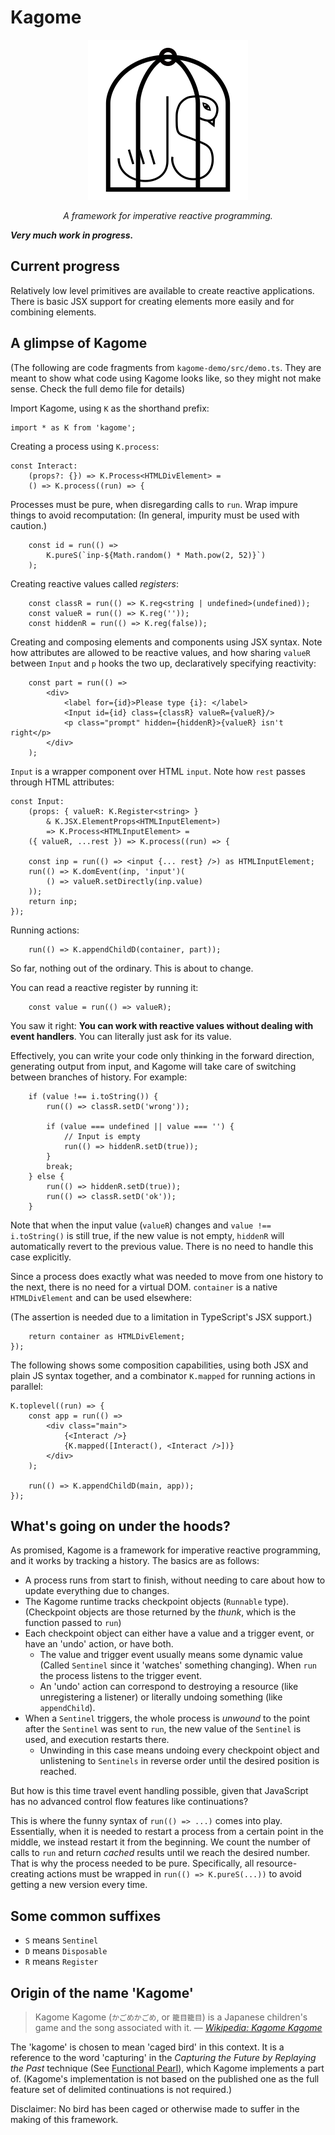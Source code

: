 # Kagome

<div align="center">
    <p><img src="images/icon.svg" alt="Kagome icon">
    <p><em>A framework for imperative reactive programming.</em>
</div>

***Very much work in
progress.***

## Current progress

Relatively low level primitives are available to create reactive applications.
There is basic JSX support for creating elements more easily and for combining
elements.

## A glimpse of Kagome

(The following are code fragments from `kagome-demo/src/demo.ts`. They are meant
to show what code using Kagome looks like, so they might not make sense. Check
the full demo file for details)

Import Kagome, using `K` as the shorthand prefix:

```tsx
import * as K from 'kagome';
```

Creating a process using `K.process`:

```tsx
const Interact:
    (props?: {}) => K.Process<HTMLDivElement> =
    () => K.process((run) => {
```

Processes must be pure, when disregarding calls to `run`. Wrap impure things to
avoid recomputation: (In general, impurity must be used with caution.)

```tsx
    const id = run(() =>
        K.pureS(`inp-${Math.random() * Math.pow(2, 52)}`)
    );
```

Creating reactive values called *registers*:

```tsx
    const classR = run(() => K.reg<string | undefined>(undefined));
    const valueR = run(() => K.reg(''));
    const hiddenR = run(() => K.reg(false));
```

Creating and composing elements and components using JSX syntax. Note how
attributes are allowed to be reactive values, and how sharing `valueR` between
`Input` and `p` hooks the two up, declaratively specifying reactivity:

```tsx
    const part = run(() =>
        <div>
            <label for={id}>Please type {i}: </label>
            <Input id={id} class={classR} valueR={valueR}/>
            <p class="prompt" hidden={hiddenR}>{valueR} isn't right</p>
        </div>
    );
```

`Input` is a wrapper component over HTML `input`. Note how `rest` passes through
HTML attributes:

```tsx
const Input:
    (props: { valueR: K.Register<string> }
        & K.JSX.ElementProps<HTMLInputElement>)
        => K.Process<HTMLInputElement> =
    ({ valueR, ...rest }) => K.process((run) => {

    const inp = run(() => <input {... rest} />) as HTMLInputElement;
    run(() => K.domEvent(inp, 'input')(
        () => valueR.setDirectly(inp.value)
    ));
    return inp;
});
```

Running actions:

```tsx
    run(() => K.appendChildD(container, part));
```

So far, nothing out of the ordinary. This is about to change.

You can read a reactive register by running it:

```tsx
    const value = run(() => valueR);
```

You saw it right: **You can work with reactive values without dealing with event
handlers**. You can literally just ask for its value.

Effectively, you can write your code only thinking in the
forward direction, generating output from input, and Kagome will take care of
switching between branches of history. For example:

```tsx
    if (value !== i.toString()) {
        run(() => classR.setD('wrong'));

        if (value === undefined || value === '') {
            // Input is empty
            run(() => hiddenR.setD(true));
        }
        break;
    } else {
        run(() => hiddenR.setD(true));
        run(() => classR.setD('ok'));
    }
```

Note that when the input value (`valueR`) changes and `value !== i.toString()`
is still true, if the new value is not empty, `hiddenR` will automatically
revert to the previous value. There is no need to handle this case explicitly.

Since a process does exactly what was needed to move from one history to the
next, there is no need for a virtual DOM. `container` is a native
`HTMLDivElement` and can be used elsewhere:

(The assertion is needed due to a limitation in TypeScript's JSX support.)

```tsx
    return container as HTMLDivElement;
});
```

The following shows some composition capabilities, using both JSX and plain JS
syntax together, and a combinator `K.mapped` for running actions in parallel:

```tsx
K.toplevel((run) => {
    const app = run(() =>
        <div class="main">
            {<Interact />}
            {K.mapped([Interact(), <Interact />])}
        </div>
    );

    run(() => K.appendChildD(main, app));
});
```

## What's going on under the hoods?

As promised, Kagome is a framework for imperative reactive programming, and it
works by tracking a history. The basics are as follows:

- A process runs from start to finish, without needing to care about how to
  update everything due to changes.
- The Kagome runtime tracks checkpoint objects (`Runnable` type). (Checkpoint
  objects are those returned by the *thunk*, which is the function passed to
  `run`)
- Each checkpoint object can either have a value and a trigger event, or have an
  'undo' action, or have both.
    - The value and trigger event usually means some dynamic value (Called
      `Sentinel` since it 'watches' something changing). When `run` the process
      listens to the trigger event.
    - An 'undo' action can correspond to destroying a resource (like
      unregistering a listener) or literally undoing something (like
      `appendChild`).
- When a `Sentinel` triggers, the whole process is *unwound* to the point after
  the `Sentinel` was sent to `run`, the new value of the `Sentinel` is used, and
  execution restarts there.
    - Unwinding in this case means undoing every checkpoint object and
      unlistening to `Sentinels` in reverse order until the desired position is
      reached.

But how is this time travel event handling possible, given that JavaScript has
no advanced control flow features like continuations?

This is where the funny syntax of `run(() => ...)` comes into play. Essentially,
when it is needed to restart a process from a certain point in the middle, we
instead restart it from the beginning. We count the number of calls to `run` and
return *cached* results until we reach the desired number. That is why the
process needed to be pure. Specifically, all resource-creating actions must be
wrapped in `run(() => K.pureS(...))` to avoid getting a new version every time.

## Some common suffixes

- `S` means `Sentinel`
- `D` means `Disposable`
- `R` means `Register`

## Origin of the name 'Kagome'

> Kagome Kagome (`かごめかごめ`, or `籠目籠目`) is a Japanese children's game
> and the song associated with it. &mdash; [*Wikipedia: Kagome
> Kagome*][wp-kagome]

[wp-kagome]: https://en.wikipedia.org/wiki/Kagome_Kagome

The 'kagome' is chosen to mean 'caged bird' in this context. It is a reference
to the word 'capturing' in the *Capturing the Future by Replaying the Past*
technique (See [Functional Pearl][capture]), which Kagome implements a part of.
(Kagome's implementation is not based on the published one as the full feature
set of delimited continuations is not required.)

[capture]: https://arxiv.org/abs/1710.10385

Disclaimer: No bird has been caged or otherwise made to suffer in the making of
this framework.
